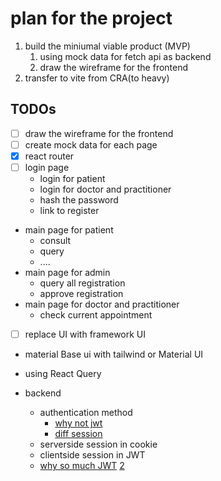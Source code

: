 # plan for the project

1. build the miniumal viable product (MVP)
   1. using mock data for fetch api as backend
   2. draw the wireframe for the frontend
2. transfer to vite from CRA(to heavy)

## TODOs

- [ ] draw the wireframe for the frontend
- [ ] create mock data for each page
- [x] react router
- [ ] login page
  - login for patient
  - login for doctor and practitioner
  - hash the password
  - link to register
- main page for patient
  - consult
  - query
  - ....
- main page for admin
  - query all registration
  - approve registration
- main page for doctor and practitioner
  - check current appointment
- [ ] replace UI with framework UI
- material Base ui with tailwind or Material UI
- using React Query

- backend
  - authentication method
    - [why not jwt](http://cryto.net/~joepie91/blog/2016/06/13/stop-using-jwt-for-sessions/)
    - [diff session](https://www.cnblogs.com/liqing/p/about-session.html)
  - serverside session in cookie
  - clientside session in JWT
  - [why so much JWT](https://v2ex.com/t/992055) [2](https://www.v2ex.com/t/774127)